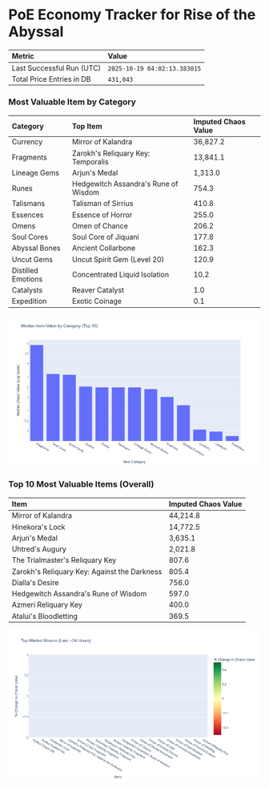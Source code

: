 # PoE Economy Tracker for Rise of the Abyssal

<!-- START_MAINTENANCE -->
| Metric | Value |
|:---|:---|
| Last Successful Run (UTC) | `2025-10-19 04:02:13.383015` |
| Total Price Entries in DB | `431,043` |

<!-- END_MAINTENANCE -->

<!-- START_DATAFRAME_DEBUG -->
<!-- END_DATAFRAME_DEBUG -->

<!-- START_CATEGORY_ANALYSIS -->
### Most Valuable Item by Category
| Category | Top Item | Imputed Chaos Value |
| :--- | :--- | :--- |
| Currency | Mirror of Kalandra | 36,827.2 |
| Fragments | Zarokh's Reliquary Key: Temporalis | 13,841.1 |
| Lineage Gems | Arjun's Medal | 1,313.0 |
| Runes | Hedgewitch Assandra's Rune of Wisdom | 754.3 |
| Talismans | Talisman of Sirrius | 410.8 |
| Essences | Essence of Horror | 255.0 |
| Omens | Omen of Chance | 206.2 |
| Soul Cores | Soul Core of Jiquani | 177.8 |
| Abyssal Bones | Ancient Collarbone | 162.3 |
| Uncut Gems | Uncut Spirit Gem (Level 20) | 120.9 |
| Distilled Emotions | Concentrated Liquid Isolation | 10.2 |
| Catalysts | Reaver Catalyst | 1.0 |
| Expedition | Exotic Coinage | 0.1 |


![Category Analysis Chart](charts/category_analysis.png)
<!-- END_ANALYSIS -->

<!-- START_ANALYSIS -->
### Top 10 Most Valuable Items (Overall)
| Item | Imputed Chaos Value |
| :--- | :--- |
| Mirror of Kalandra | 44,214.8 |
| Hinekora's Lock | 14,772.5 |
| Arjun's Medal | 3,635.1 |
| Uhtred's Augury | 2,021.8 |
| The Trialmaster's Reliquary Key | 807.6 |
| Zarokh's Reliquary Key: Against the Darkness | 805.4 |
| Dialla's Desire | 756.0 |
| Hedgewitch Assandra's Rune of Wisdom | 597.0 |
| Azmeri Reliquary Key | 400.0 |
| Atalui's Bloodletting | 369.5 |


![Market Movers Chart](charts/market_movers.png)
<!-- END_ANALYSIS -->
